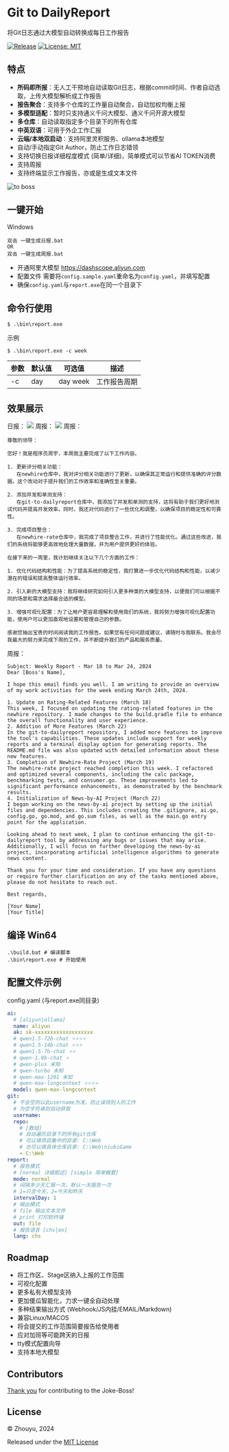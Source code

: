 # Git to DailyReport

将Git日志通过大模型自动转换成每日工作报告

[![Release](https://img.shields.io/github/release/muyu66/git-to-dailyreport.svg?style=flat-square)](https://github.com/muyu66/git-to-dailyreport/releases)
[![License: MIT](https://img.shields.io/badge/License-MIT-green.svg)](https://opensource.org/licenses/MIT)

## 特点

* **所码即所报**：无人工干预地自动读取Git日志，根据commit时间、作者自动选取，上传大模型解析成工作报告
* **报告聚合**：支持多个仓库的工作量自动聚合，自动加权均衡上报
* **多模型适配**：暂时只支持通义千问大模型、通义千问开源大模型
* **多仓库**：自动读取指定多个目录下的所有仓库
* **中英双语**：可用于外企工作汇报
* **云端/本地双启动**：支持阿里灵积服务、ollama本地模型
* 自动/手动指定Git Author，防止工作日志错领
* 支持切换日报详细程度模式 (简单/详细)，简单模式可以节省AI TOKEN消费
* 支持周报
* 支持终端显示工作报告，亦或是生成文本文件

![](public/pic1.gif "to boss")

## 一键开始

Windows

    双击 一键生成日报.bat
    OR
    双击 一键生成周报.bat

* 开通阿里大模型 https://dashscope.aliyun.com
* 配置文件 需要将`config.sample.yaml`重命名为`config.yaml`，并填写配置
* 确保`config.yaml`与`report.exe`在同一个目录下

## 命令行使用

    $ .\bin\report.exe

示例

    $ .\bin\report.exe -c week

| 参数 | 默认值 | 可选值      | 描述     |
|----|-----|----------|--------|
| -c | day | day week | 工作报告周期 |

## 效果展示

日报：
![](public/pic2.png)
周报：
![](public/pic3.png)
周报：

```text
尊敬的领导：

您好！我是程序员周宇，本周我主要完成了以下工作内容。

1. 更新评分相关功能：
   在newhire仓库中，我对评分相关功能进行了更新，以确保其正常运行和提供准确的评分数据。这个改动对于提升我们的工作效率和准确性至关重要。

2. 添加并发和单测支持：
   在git-to-dailyreport仓库中，我添加了并发和单测的支持，这将有助于我们更好地测试代码并提高开发效率。同时，我还对代码进行了一些优化和调整，以确保项目的稳定性和可靠性。

3. 完成项目整合：
   在newhire-rate仓库中，我完成了项目整合工作，并进行了性能优化。通过这些改进，我们的系统将能够更高效地处理大量数据，并为用户提供更好的体验。

在接下来的一周里，我计划继续关注以下几个方面的工作：

1. 优化代码结构和性能：为了提高系统的稳定性，我打算进一步优化代码结构和性能，以减少潜在的错误和提高整体运行效率。

2. 引入新的大模型支持：我将继续研究如何引入更多种类的大模型支持，以便我们可以根据不同的场景和需求选择最合适的模型。

3. 增强可视化配置：为了让用户更容易理解和使用我们的系统，我将努力增强可视化配置功能，使用户可以更加直观地设置和管理自己的参数。

感谢您抽出宝贵的时间阅读我的工作报告。如果您有任何问题或建议，请随时与我联系。我会尽我最大的努力来完成下周的工作，并不断提升我们的产品和服务质量。
```

周报：

```text
Subject: Weekly Report - Mar 18 to Mar 24, 2024
Dear [Boss's Name],

I hope this email finds you well. I am writing to provide an overview of my work activities for the week ending March 24th, 2024.

1. Update on Rating-Related Features (March 18)
This week, I focused on updating the rating-related features in the newhire repository. I made changes to the build.gradle file to enhance the overall functionality and user experience.
2. Addition of More Features (March 22)
In the git-to-dailyreport repository, I added more features to improve the tool's capabilities. These updates include support for weekly reports and a terminal display option for generating reports. The README.md file was also updated with detailed information about these new features.
3. Completion of Newhire-Rate Project (March 19)
The newhire-rate project reached completion this week. I refactored and optimized several components, including the calc package, benchmarking tests, and consumer.go. These improvements led to significant performance enhancements, as demonstrated by the benchmark results.
4. Initialization of News-by-AI Project (March 22)
I began working on the news-by-ai project by setting up the initial files and dependencies. This includes creating the .gitignore, ai.go, config.go, go.mod, and go.sum files, as well as the main.go entry point for the application.

Looking ahead to next week, I plan to continue enhancing the git-to-dailyreport tool by addressing any bugs or issues that may arise. Additionally, I will focus on further developing the news-by-ai project, incorporating artificial intelligence algorithms to generate news content.

Thank you for your time and consideration. If you have any questions or require further clarification on any of the tasks mentioned above, please do not hesitate to reach out.

Best regards,

[Your Name]
[Your Title]
```

## 编译 Win64

    .\build.bat # 编译脚本
    .\bin\report.exe # 开始使用

## 配置文件示例

config.yaml (与report.exe同目录)

```yaml
ai:
  # [aliyun|ollama]
  name: aliyun
  ak: sk-xxxxxxxxxxxxxxxxxxx
  # qwen1.5-72b-chat ⭐⭐⭐⭐
  # qwen1.5-14b-chat ⭐⭐⭐
  # qwen1.5-7b-chat ⭐⭐
  # qwen-1.8b-chat ⭐
  # qwen-plus 未知
  # qwen-turbo 未知
  # qwen-max-1201 未知
  # qwen-max-longcontext ⭐⭐⭐⭐
  model: qwen-max-longcontext
git:
  # 不会空则以此username为准，防止误领别人的工作
  # 为空字符串则自动获取
  username:
  repo:
    # [数组]
    # 自动遍历目录下的所有git仓库
    # 可以填项目集中的目录: C:\Web
    # 也可以填具体仓库目录: C:\Web\niubiGame
    - C:\Web
report:
  # 报告模式
  # [normal 详细叙述] [simple 简单概要]
  mode: normal
  # 间隔多少天汇报一次，默认一天报告一次
  # 1=只含今天，2=今天和昨天
  intervalDay: 1
  # 输出模式
  # file 输出文本文件
  # print 打印到终端
  out: file
  # 报告语言 [chs|en]
  lang: chs
```

## Roadmap

* 将工作区、Stage区纳入上报的工作范围
* 可视化配置
* 更多私有大模型支持
* 更加傻瓜智能化，力求一键全自动处理
* 多种结果输出方式 (Webhook/JS内挂/EMAIL/Markdown)
* 兼容Linux/MACOS
* 将会提交的工作范围简要报告给使用者
* 应对加班等可能跨天的日报
* tty模式配置向导
* 支持本地大模型

## Contributors

[Thank you](https://github.com/muyu66/git-to-dailyreport/graphs/contributors) for contributing to the Joke-Boss!

## License

© Zhouyu, 2024

Released under the [MIT License](https://github.com/muyu66/git-to-dailyreport/blob/master/LICENSE)